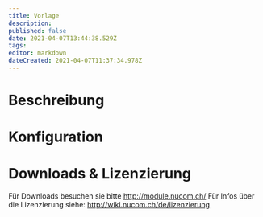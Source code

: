 ```yaml
---
title: Vorlage
description: 
published: false
date: 2021-04-07T13:44:38.529Z
tags: 
editor: markdown
dateCreated: 2021-04-07T11:37:34.978Z
---
```


# Beschreibung

# Konfiguration

# Downloads & Lizenzierung
Für Downloads besuchen sie bitte http://module.nucom.ch/
Für Infos über die Lizenzierung siehe: http://wiki.nucom.ch/de/lizenzierung
